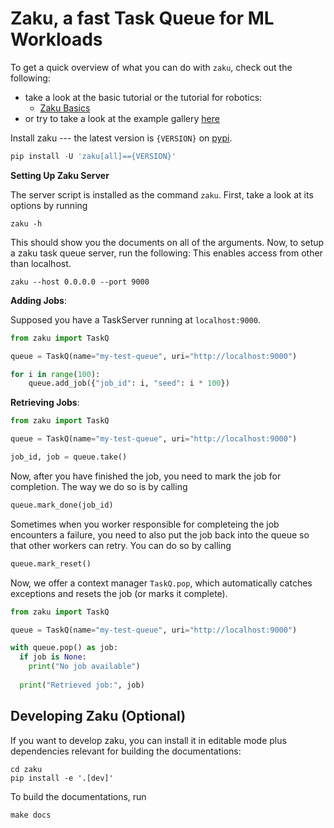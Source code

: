 # Zaku, a fast Task Queue for ML Workloads

To get a quick overview of what you can do with `zaku`, check out the following:

- take a look at the basic tutorial or the tutorial for robotics:
  - [Zaku Basics](tutorials/basics)
- or try to take a look at the example gallery [here](examples/01_simple_queue)

Install zaku --- the latest version is `{VERSION}` on [pypi](https://pypi.org/project/zaku/{VERSION}/).

```python
pip install -U 'zaku[all]=={VERSION}'
```

**Setting Up Zaku Server**

The server script is installed as the command `zaku`. First, take a look at its options by running

```shell
zaku -h
```

This should show you the documents on all of the arguments. Now, to setup a zaku task queue server, run the following: This enables access from other than localhost.

````shell
zaku --host 0.0.0.0 --port 9000
````



**Adding Jobs**:

Supposed you have a TaskServer running at `localhost:9000`.

```python
from zaku import TaskQ

queue = TaskQ(name="my-test-queue", uri="http://localhost:9000")

for i in range(100):
    queue.add_job({"job_id": i, "seed": i * 100})
```

**Retrieving Jobs**:

```python
from zaku import TaskQ

queue = TaskQ(name="my-test-queue", uri="http://localhost:9000")

job_id, job = queue.take()
```

Now, after you have finished the job, you need to mark the job for completion. The way we do so is by calling

```python
queue.mark_done(job_id)
```

Sometimes when you worker responsible for completeing the job encounters a failure, you need to also put the job back into the queue so that other workers can retry. You can do so by calling

```python
queue.mark_reset()
```

Now, we offer a context manager `TaskQ.pop`, which automatically catches exceptions and resets the job (or marks it complete).

```python
from zaku import TaskQ

queue = TaskQ(name="my-test-queue", uri="http://localhost:9000")

with queue.pop() as job:
  if job is None:
    print("No job available")
  
  print("Retrieved job:", job)
```

## Developing Zaku (Optional)

If you want to develop zaku, you can install it in editable mode plus dependencies
relevant for building the documentations:

```shell
cd zaku
pip install -e '.[dev]'
```

To build the documentations, run

```shell
make docs
```
